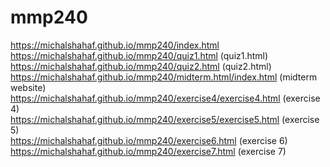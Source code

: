 # mmp240
https://michalshahaf.github.io/mmp240/index.html <br>
 https://michalshahaf.github.io/mmp240/quiz1.html (quiz1.html)<br>
  https://michalshahaf.github.io/mmp240/quiz2.html (quiz2.html)<br>
https://michalshahaf.github.io/mmp240/midterm.html/index.html (midterm website)<br>
https://michalshahaf.github.io/mmp240/exercise4/exercise4.html (exercise 4)<br>
https://michalshahaf.github.io/mmp240/exercise5/exercise5.html (exercise 5)<br>
https://michalshahaf.github.io/mmp240/exercise6.html (exercise 6) <br>
https://michalshahaf.github.io/mmp240/exercise7.html (exercise 7)
